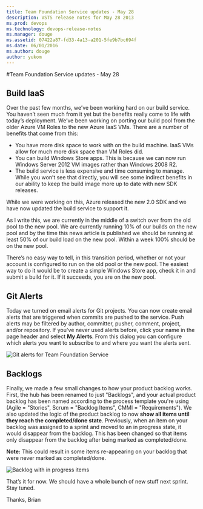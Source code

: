 ```yaml
---
title: Team Foundation Service updates - May 28
description: VSTS release notes for May 28 2013
ms.prod: devops
ms.technology: devops-release-notes
ms.manager: douge
ms.assetid: 07422a87-fd33-4a13-a201-5fe9b7bc694f
ms.date: 06/01/2016
ms.author: douge
author: yukom
---
```


#Team Foundation Service updates - May 28

## Build IaaS

Over the past few months, we’ve been working hard on our build service. You haven’t seen much from it yet but the benefits really come to life with today’s deployment. We’ve been working on porting our build pool from the older Azure VM Roles to the new Azure IaaS VMs. There are a number of benefits that come from this:

- You have more disk space to work with on the build machine. IaaS VMs allow for much more disk space than VM Roles did.
- You can build Windows Store apps. This is because we can now run Windows Server 2012 VM images rather than Windows 2008 R2.
- The build service is less expensive and time consuming to manage. While you won’t see that directly, you will see some indirect benefits in our ability to keep the build image more up to date with new SDK releases.

While we were working on this, Azure released the new 2.0 SDK and we have now updated the build service to support it.

As I write this, we are currently in the middle of a switch over from the old pool to the new pool. We are currently running 10% of our builds on the new pool and by the time this news article is published we should be running at least 50% of our build load on the new pool. Within a week 100% should be on the new pool.

There’s no easy way to tell, in this transition period, whether or not your account is configured to run on the old pool or the new pool. The easiest way to do it would be to create a simple Windows Store app, check it in and submit a build for it. If it succeeds, you are on the new pool.

## Git Alerts

Today we turned on email alerts for Git projects. You can now create email alerts that are triggered when commits are pushed to the service. Push alerts may be filtered by author, committer, pusher, comment, project, and/or repository. If you've never used alerts before, click your name in the page header and select **My Alerts**. From this dialog you can configure which alerts you want to subscribe to and where you want the alerts sent.

![Git alerts for Team Foundation Service](_img/5_28_01.png)

## Backlogs 

Finally, we made a few small changes to how your product backlog works.  First, the hub has been renamed to just "Backlogs", and your actual product backlog has been named according to the process template you're using (Agile = "Stories", Scrum = "Backlog Items", CMMI = "Requirements").  We also updated the logic of the product backlog to now __show all items until they reach the completed/done state__. Previously, when an item on your backlog was assigned to a sprint and moved to an in progress state, it would disappear from the backlog.  This has been changed so that items only disappear from the backlog after being marked as completed/done.

**Note:** This could result in some items re-appearing on your backlog that were never marked as completed/done.  

![Backlog with in progress items](_img/5_28_02.png)

That’s it for now. We should have a whole bunch of new stuff next sprint. Stay tuned.

Thanks, 
Brian